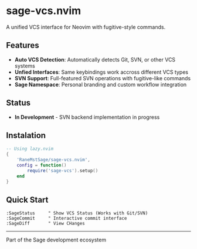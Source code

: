 # sage-vcs.nvim
A unified VCS interface for Neovim with fugitive-style commands.

## Features
- **Auto VCS Detection**: Automatically detects Git, SVN, or other VCS systems
- **Unfied Interfaces**: Same keybindings work accross different VCS types
- **SVN Support**: Full-featured SVN operations with fugitive-like commands
- **Sage Namespace**: Personal branding and custom workflow integration

## Status
- **In Development** - SVN backend implementation in progress

## Instalation
```lua
-- Using lazy.nvim
{
    'RaneMstSage/sage-vcs.nvim',
    config = function()
        require('sage-vcs').setup()
    end
}
```

## Quick Start
```vim
:SageStatus     " Show VCS Status (Works with Git/SVN)
:SageCommit     " Interactive commit interface
:SageDiff       " View CHanges
```
---
Part of the Sage development ecosystem


